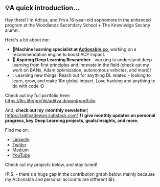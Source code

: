## 💡A quick introduction...

Hey there! I'm Aditya, and I'm a 16-year-old sophomore in the enhanced program at the Woodlands Secondary School + The Knowledge Society alumni.

Here's a bit about me:

- 🔬**Machine learning specialist at [Actionable.co](http://actionable.co/)**, working on a recommendation engine to boost ACP impact.
- 🤖 **Aspiring Deep Learning Researcher** - working to understand deep learning from first principles and innovate in the field (check out my work on BANs, Adam optimization, autonomous vehicles, and more)!
- 💡Learning new things! Reach out for anything DL related - looking to learn, grow, and make 10x global impact. Love hacking and anything to do with code :D

Check out my full portfolio here: https://tks.life/profile/aditya.dewan#portfolio

And, **check out my** (**monthly newsletter**)[https://adityadewan.substack.com/]**! I give monthly updates on personal progress, key Deep Learning projects, goals/insights, and more.** 

Find me on:
- [LinkedIn](https://www.linkedin.com/in/aditya-dewan-7711b91b3/)
- [Twitter](https://twitter.com/adidewan124)
- [Medium](https://medium.com/@aditya-dewan124)
- [YouTube](https://www.youtube.com/channel/UCxDpgZAUS7oKCUTkCSxznOw)

Check out my projects below, and stay tuned!

(P.S. - there's a huge gap in the contribution graph below, mainly because my Actionable and personal accounts are different 😁). 
